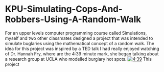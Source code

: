 # KPU-Simulating-Cops-And-Robbers-Using-A-Random-Walk
For an upper levels computer programming course called Simulations, myself and two other classmates designed a project that was intended to simulate buglaries using the mathematical concept of a random walk. The idea for this project was inspired by a TED talk I had really enjoyed watching of Dr. Hannah Fry, where are the 4:39 minute mark, she began talking about a research group at UCLA who modelled burglary hot spots. [![4:39](https://img.youtube.com/vi/LnQYJa9-aR0/default.jpg)](https://www.youtube.com/watch?v=LnQYJa9-aR0&t=278s)
This project
